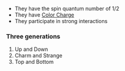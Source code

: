 - They have the spin quantum number of 1/2
- They have [Color Charge](Color%20Charge.md)
- They participate in strong interactions

### Three generations
1. Up and Down
2. Charm and Strange
3. Top and Bottom